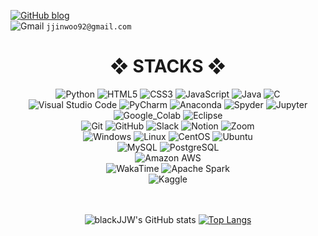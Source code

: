 <div align=left>
  
  [![GitHub blog](https://img.shields.io/badge/blog-FAFAFA.svg?&style=for-the-badge&logo=GitHub&logoColor=black)](https://blackjjw.github.io/) <br>
  <img alt="Gmail" src="https://img.shields.io/badge/Gmail-FAFAFA.svg?&style=for-the-badge&logo=Gmail&logoColor=black"> ```jjinwoo92@gmail.com```
</div>

<div align=center><h1>❖ STACKS ❖</h1></div>

<div align=center>  
  <img alt="Python" src ="https://img.shields.io/badge/Python-FAFAFA.svg?&style=for-the-badge&logo=Python&logoColor=black"/>
  <img alt="HTML5" src ="https://img.shields.io/badge/HTML5-FAFAFA.svg?&style=for-the-badge&logo=HTML5&logoColor=black"/>
  <img alt="CSS3" src ="https://img.shields.io/badge/CSS3-FAFAFA.svg?&style=for-the-badge&logo=CSS3&logoColor=black"/>
  <img alt="JavaScript" src ="https://img.shields.io/badge/JavaScript-FAFAFA.svg?&style=for-the-badge&logo=JavaScript&logoColor=black"/>
  <img alt="Java" src ="https://img.shields.io/badge/Java-FAFAFA.svg?&style=for-the-badge&logo=Java&logoColor=black"/>
  <img alt="C" src ="https://img.shields.io/badge/C-FAFAFA.svg?&style=for-the-badge&logo=C&logoColor=black"/>   
  <br>
  
  <img alt="Visual Studio Code" src="https://img.shields.io/badge/VScode-FAFAFA.svg?&style=for-the-badge&logo=Visual%20Studio%20Code&logoColor=black"/>
  <img alt="PyCharm" src="https://img.shields.io/badge/PyCharm-FAFAFA.svg?&style=for-the-badge&logo=PyCharm&logoColor=black"/>
  <img alt="Anaconda" src="https://img.shields.io/badge/Anaconda-FAFAFA.svg?&style=for-the-badge&logo=Anaconda&logoColor=black"/>
  <img alt="Spyder" src="https://img.shields.io/badge/Spyder-FAFAFA.svg?&style=for-the-badge&logo=Spyder%20IDE&logoColor=black"/>
  <img alt="Jupyter" src="https://img.shields.io/badge/Jupyter-FAFAFA.svg?&style=for-the-badge&logo=Jupyter&logoColor=black"/>
  <img alt="Google_Colab" src="https://img.shields.io/badge/Colab-FAFAFA.svg?&style=for-the-badge&logo=Google%20Colab&logoColor=black"/>
  <img alt="Eclipse" src="https://img.shields.io/badge/Eclipse-FAFAFA.svg?&style=for-the-badge&logo=Eclipse%20IDE&logoColor=black"/>   
  <br>

  <img alt="Git" src="https://img.shields.io/badge/Git-FAFAFA.svg?&style=for-the-badge&logo=Git&logoColor=black"/>
  <img alt="GitHub" src="https://img.shields.io/badge/GitHub-FAFAFA.svg?&style=for-the-badge&logo=GitHub&logoColor=black"/>
  <img alt="Slack" src="https://img.shields.io/badge/Slack-FAFAFA.svg?&style=for-the-badge&logo=Slack&logoColor=black"/>
  <img alt="Notion" src="https://img.shields.io/badge/Notion-FAFAFA.svg?&style=for-the-badge&logo=Notion&logoColor=black"/>
  <img alt="Zoom" src="https://img.shields.io/badge/Zoom-FAFAFA.svg?&style=for-the-badge&logo=Zoom&logoColor=black"/>
  <br>
  
  <img alt="Windows" src="https://img.shields.io/badge/Windows-FAFAFA.svg?&style=for-the-badge&logo=Windows&logoColor=black"/>
  <img alt="Linux" src="https://img.shields.io/badge/Linux-FAFAFA.svg?&style=for-the-badge&logo=Linux&logoColor=black"/>
  <img alt="CentOS" src="https://img.shields.io/badge/CentOS-FAFAFA.svg?&style=for-the-badge&logo=CentOS&logoColor=black"/> 
  <img alt="Ubuntu" src="https://img.shields.io/badge/Ubuntu-FAFAFA.svg?&style=for-the-badge&logo=Ubuntu&logoColor=black"/>  
  <br>
  
  <img alt="MySQL" src="https://img.shields.io/badge/MySQL-FAFAFA.svg?&style=for-the-badge&logo=MySQL&logoColor=black"/>
  <img alt="PostgreSQL" src="https://img.shields.io/badge/PostgreSQL-FAFAFA.svg?&style=for-the-badge&logo=PostgreSQL&logoColor=black"/>
  <br>
  
  <img alt="Amazon AWS" src="https://img.shields.io/badge/AWS-FAFAFA.svg?&style=for-the-badge&logo=Amazon%20AWS&logoColor=black"/>
  <br>

  <img alt="WakaTime" src="https://img.shields.io/badge/WakaTime-FAFAFA.svg?&style=for-the-badge&logo=WakaTime&logoColor=black"/>
  <img alt="Apache Spark" src="https://img.shields.io/badge/Apache%20Spark-FAFAFA.svg?&style=for-the-badge&logo=Apache%20Spark&logoColor=black"/>
  <br>
  
  <img alt="Kaggle" src="https://img.shields.io/badge/Kaggle-FAFAFA.svg?&style=for-the-badge&logo=Kaggle&logoColor=black"/>
  <br>
  <br><br>
</div>

<div align=center>

  ![blackJJW's GitHub stats](https://github-readme-stats.vercel.app/api?username=blackJJW&show_icons=true&theme=dark)
  [![Top Langs](https://github-readme-stats.vercel.app/api/top-langs/?username=blackJJW&layout=compact&show_icons=true&theme=dark)](https://github.com/anuraghazra/github-readme-stats)
</div>
